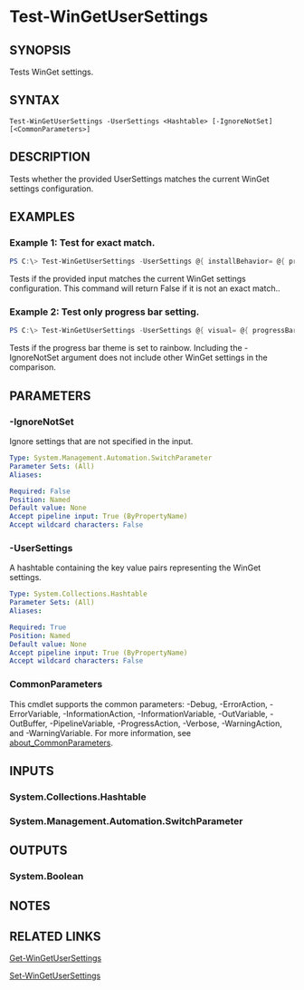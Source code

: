 ﻿---
external help file: Microsoft.WinGet.Client.Cmdlets.dll-Help.xml
Module Name: Microsoft.WinGet.Client
online version:
schema: 2.0.0
---

# Test-WinGetUserSettings

## SYNOPSIS
Tests WinGet settings.

## SYNTAX

```
Test-WinGetUserSettings -UserSettings <Hashtable> [-IgnoreNotSet] [<CommonParameters>]
```

## DESCRIPTION
Tests whether the provided UserSettings matches the current WinGet settings configuration.

## EXAMPLES

### Example 1: Test for exact match.
```powershell
PS C:\> Test-WinGetUserSettings -UserSettings @{ installBehavior= @{ preferences= @{ scope = "user"}} }
```

Tests if the provided input matches the current WinGet settings configuration. This command will return False if it is not an exact match..

### Example 2: Test only progress bar setting.
```powershell
PS C:\> Test-WinGetUserSettings -UserSettings @{ visual= @{ progressBar="rainbow"} } -IgnoreNotSet
```

Tests if the progress bar theme is set to rainbow. Including the -IgnoreNotSet argument does not include other WinGet settings in the comparison.

## PARAMETERS

### -IgnoreNotSet
Ignore settings that are not specified in the input.

```yaml
Type: System.Management.Automation.SwitchParameter
Parameter Sets: (All)
Aliases:

Required: False
Position: Named
Default value: None
Accept pipeline input: True (ByPropertyName)
Accept wildcard characters: False
```

### -UserSettings
A hashtable containing the key value pairs representing the WinGet settings.

```yaml
Type: System.Collections.Hashtable
Parameter Sets: (All)
Aliases:

Required: True
Position: Named
Default value: None
Accept pipeline input: True (ByPropertyName)
Accept wildcard characters: False
```

### CommonParameters
This cmdlet supports the common parameters: -Debug, -ErrorAction, -ErrorVariable, -InformationAction, -InformationVariable, -OutVariable, -OutBuffer, -PipelineVariable, -ProgressAction, -Verbose, -WarningAction, and -WarningVariable. For more information, see [about_CommonParameters](http://go.microsoft.com/fwlink/?LinkID=113216).

## INPUTS

### System.Collections.Hashtable

### System.Management.Automation.SwitchParameter

## OUTPUTS

### System.Boolean

## NOTES

## RELATED LINKS

[Get-WinGetUserSettings](Get-WinGetUserSettings.md)

[Set-WinGetUserSettings](Set-WinGetUserSettings.md)
